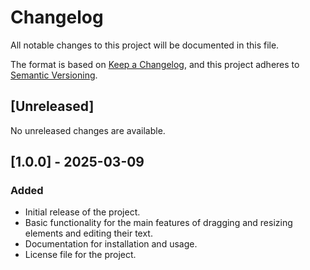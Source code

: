 # Changelog

All notable changes to this project will be documented in this file.

The format is based on [Keep a Changelog](https://keepachangelog.com/en/1.1.0/), and this project adheres to [Semantic Versioning](https://semver.org/spec/v2.0.0.html).

## [Unreleased]

No unreleased changes are available.

## [1.0.0] - 2025-03-09

### Added

- Initial release of the project.
- Basic functionality for the main features of dragging and resizing elements and editing their text.
- Documentation for installation and usage.
- License file for the project.
